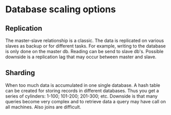 # Database scaling options
## Replication
The master-slave relationship is a classic. The data is replicated on various slaves as backup or for different tasks. For example, writing to the database is only done on the master db. Reading can be send to slave db's. Possible downside is a replication lag that may occur between master and slave.

## Sharding
When too much data is accumulated in one single database. A hash table can be created for storing records in different databases. Thus you get a series of cylinders: 1-100; 101-200; 201-300; etc.
Downside is that many queries become very complex and to retrieve data a query may have call on all machines. Also joins are difficult.